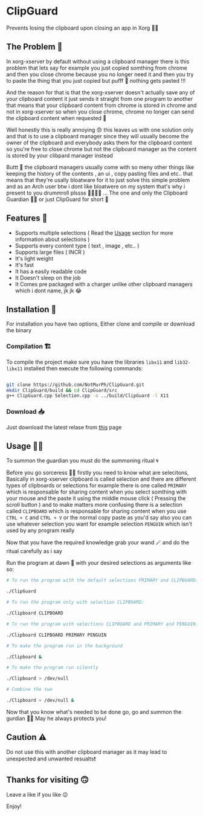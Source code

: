 # ClipGuard

Prevents losing the clipboard upon closing an app in Xorg 💂🏻

## The Problem 🤔

In xorg-xserver by default without using a clipboard manager there is this problem that lets say for example you just copied somthing from chrome and then you close chrome because you no longer need it and then you try to paste the thing that you just copied but pufff 💨 nothing gets pasted !!!

And the reason for that is that the xorg-xserver doesn't actually save any of your clipboard content it just sends it straight from one program to another that means that your clipboard content from chrome is stored in chrome and not in xorg-xserver so when you close chrome, chrome no longer can send the clipboard content when requested 🥲

Well honestly this is really annoying 😠 this leaves us with one solution only and that is to use a clipboard manager since they will usually become the owner of the clipboard and everybody asks them for the clipboard content so you're free to close chrome but not the clipboard manager as the content is stored by your clibpard manager instead

Buttt 🍑 the clipboard managers usually come with so meny other things like keeping the history of the contents , an ui , copy pasting files and etc.. that means that they're usally bloatware for it to just solve this simple problem and as an Arch user btw i dont like bloatwere on my system that's why i present to you drummroll plssss 🥁🥁🥁🥁 ... The one and only the Clipboard Guardian 💂🏻 or just ClipGuard for short 🫠

## Features 📝

- Supports multiple selections ( Read the [Usage](https://github.com/NotMurPh/ClipGuard#usage-) section for more information about selections )
- Supports every content type ( text , image , etc.. )
- Supports large files ( INCR )
- It's light weight
- It's fast
- It has a easily readable code
- It Doesn't sleep on the job
- It Comes pre packaged with a charger unlike other clipboard managers which i dont name, jk jk 😂

## Installation 💾

For installation you have two options, Either clone and compile or download the binary

### Compilation 🏗️

To compile the project make sure you have the libraries `libx11` and `lib32-libx11` installed then execute the following commands:

```bash

git clone https://github.com/NotMurPh/ClipGuard.git
mkdir ClipGuard/build && cd ClipGuard/src
g++ ClipGuard.cpp Selection.cpp -o ../build/ClipGuard -l X11

```

### Download 📥

Just download the latest relase from [this](https://github.com/NotMurPh/ClipGuard/releases/latest) page

## Usage 🧑‍💻

To summon the guardian you must do the summoning ritual 🌀

Before you go sorceress 🧙‍♂️ firstly you need to know what are selecitons, Basically in xorg-xserver clipboard is called selection and there are different types of clipboards or selections for example there is one called `PRIMARY` which is responsable for sharing content when you select somthing with your mouse and the paste it using the middle mouse click ( Pressing the scroll button ) and to make matters more confusing there is a selection called `CLIPBOARD` which is responsable for sharing content when you use `CTRL + C` and `CTRL + V` or the normal copy paste as you'd say also you can use whatever selection you want for example selection `PENGUIN` which isn't used by any program really

Now that you have the required knowledge grab your wand 🪄 and do the ritual carefully as i say

Run the program at dawn 🌅 with your desired selections as arguments like so:

```Bash
# To run the program with the default selections PRIMARY and CLIPBOARD:

./ClipGuard

# To run the program only with selection CLIPBOARD: 

./Clipboard CLIPBOARD

# To run the program with selections CLIPBOARD and PRIMARY and PENGUIN:

./Clipboard CLIPBOARD PRIMARY PENGUIN

# To make the program run in the background

./Clipboard &

# To make the program run silently

./Clipboard > /dev/null

# Combine the two

./Clipboard > /dev/null &

```

Now that you know what's needed to be done go, go and summon the gurdian 💂🏻 May he always protects you!

## Caution ⚠️

Do not use this with another clipboard manager as it may lead to unexpected and unwanted resualts❗

## Thanks for visiting 🙃

Leave a like if you like 😉

Enjoy!
